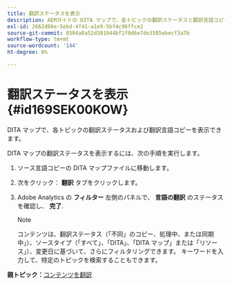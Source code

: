 ```yaml
---
title: 翻訳ステータスを表示
description: AEMガイドの DITA マップで、各トピックの翻訳ステータスと翻訳言語コピーを表示する方法を説明します。
exl-id: 2662d86e-5ebd-4f41-a1e9-5bf4c96ffce2
source-git-commit: 8504a0a52d381044bf1f0d6e7de3585ebecf3a7b
workflow-type: tm+mt
source-wordcount: '144'
ht-degree: 0%

---
```


# 翻訳ステータスを表示 {#id169SEK00KOW}

DITA マップで、各トピックの翻訳ステータスおよび翻訳言語コピーを表示できます。

DITA マップの翻訳ステータスを表示するには、次の手順を実行します。

1. ソース言語コピーの DITA マップファイルに移動します。
1. 次をクリック： **翻訳** タブをクリックします。
1. Adobe Analytics の **フィルター** 左側のパネルで、 **言語の翻訳** のステータスを確認し、 **完了**.

   >[!NOTE]
   >
   > コンテンツは、翻訳ステータス（「不同」のコピー、処理中、または同期中」）、ソースタイプ（「すべて」、「DITA」、「DITA マップ」または「リソース」）、変更日に基づいて、さらにフィルタリングできます。 キーワードを入力して、特定のトピックを検索することもできます。

**親トピック：**[&#x200B;コンテンツを翻訳](translation.md)
